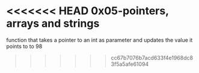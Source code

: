 <<<<<<< HEAD
0x05-pointers, arrays and
 strings
=======
function that takes a pointer to an int as parameter and updates the value it points to to 98
>>>>>>> cc67b7076b7acd633f4e1968dc83f5a5afe61094
